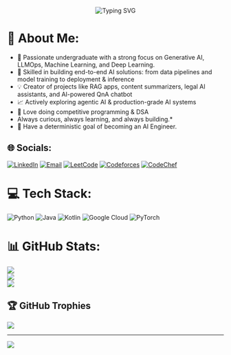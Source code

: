 <p align="center">
  <img src="https://readme-typing-svg.demolab.com?font=Fira+Code&size=28&pause=1200&duration=2000&center=true&vCenter=true&repeat=true&width=700&height=70&color=ff4b1f,ff9068&lines=AI+Engineer;Generative+AI;LLM+Ops;Machine+Learning;Deep+Learning;" alt="Typing SVG" />
</p>



# 💫 About Me:
- 🔭 Passionate undergraduate with a strong focus on Generative AI, LLMOps, Machine Learning, and Deep Learning.<br>
- 🚀 Skilled in building end-to-end AI solutions: from data pipelines and model training to deployment & inference  <br>
- 💡 Creator of projects like RAG apps, content summarizers, legal AI assistants, and AI-powered QnA chatbot  <br>
- 📈 Actively exploring agentic AI & production-grade AI systems<br>
- 🤝 Love doing competitive programming & DSA<br>
- Always curious, always learning, and always building.*<br>
- 🤖 Have a deterministic goal of becoming an AI Engineer.


## 🌐 Socials:
[![LinkedIn](https://img.shields.io/badge/LinkedIn-%230077B5.svg?logo=linkedin&logoColor=white)](https://www.linkedin.com/in/harish-narasimhan-k-17ba45254/) [![Email](https://img.shields.io/badge/Email-D14836?logo=gmail&logoColor=white)](mailto:harishnarasimhan0135@gmail.com) [![LeetCode](https://img.shields.io/badge/LeetCode-FFA116?style=for-the-badge&logo=leetcode&logoColor=black)](https://leetcode.com/u/Harish_Narasimhan_K/)  [![Codeforces](https://img.shields.io/badge/Codeforces-1F8ACB?style=for-the-badge&logo=codeforces&logoColor=white)](https://codeforces.com/profile/Harish_0135)  [![CodeChef](https://img.shields.io/badge/CodeChef-5B4638?style=for-the-badge&logo=codechef&logoColor=white)](https://www.codechef.com/users/harishk_0135)


# 💻 Tech Stack:
![Python](https://img.shields.io/badge/python-3670A0?style=for-the-badge&logo=python&logoColor=ffdd54) ![Java](https://img.shields.io/badge/java-%23ED8B00.svg?style=for-the-badge&logo=openjdk&logoColor=white) ![Kotlin](https://img.shields.io/badge/kotlin-%237F52FF.svg?style=for-the-badge&logo=kotlin&logoColor=white) ![Google Cloud](https://img.shields.io/badge/GoogleCloud-%234285F4.svg?style=for-the-badge&logo=google-cloud&logoColor=white) ![PyTorch](https://img.shields.io/badge/PyTorch-%23EE4C2C.svg?style=for-the-badge&logo=PyTorch&logoColor=white)
# 📊 GitHub Stats:
![](https://github-readme-stats.vercel.app/api?username=HarishNarasimhanK&theme=dark&hide_border=false&include_all_commits=true&count_private=true)<br/>
![](https://nirzak-streak-stats.vercel.app/?user=HarishNarasimhanK&theme=dark&hide_border=false)<br/>
![](https://github-readme-stats.vercel.app/api/top-langs/?username=HarishNarasimhanK&theme=dark&hide_border=false&include_all_commits=true&count_private=true&layout=compact)

## 🏆 GitHub Trophies
![](https://github-profile-trophy.vercel.app/?username=HarishNarasimhanK&theme=radical&no-frame=false&no-bg=true&margin-w=4)

---
[![](https://visitcount.itsvg.in/api?id=HarishNarasimhanK&icon=0&color=6)](https://visitcount.itsvg.in)

<!-- Proudly created with GPRM ( https://gprm.itsvg.in ) -->
